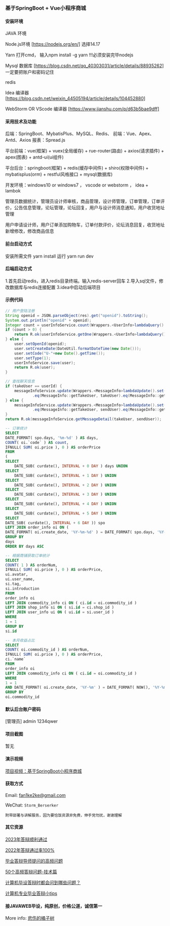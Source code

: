 ### 基于SpringBoot + Vue小程序商城

#### 安装环境

JAVA 环境 

Node.js环境 [https://nodejs.org/en/] 选择14.17

Yarn 打开cmd， 输入npm install -g yarn !!!必须安装完毕nodejs

Mysql 数据库 [https://blog.csdn.net/qq_40303031/article/details/88935262] 一定要把账户和密码记住

redis

Idea 编译器 [https://blog.csdn.net/weixin_44505194/article/details/104452880]

WebStorm OR VScode 编译器 [https://www.jianshu.com/p/d63b5bae9dff]

#### 采用技术及功能

后端：SpringBoot、MybatisPlus、MySQL、Redis、
前端：Vue、Apex、Antd、Axios
报表：Spread.js

平台前端：vue(框架) + vuex(全局缓存) + rue-router(路由) + axios(请求插件) + apex(图表)  + antd-ui(ui组件)

平台后台：springboot(框架) + redis(缓存中间件) + shiro(权限中间件) + mybatisplus(orm) + restful风格接口 + mysql(数据库)

开发环境：windows10 or windows7 ， vscode or webstorm ， idea + lambok

管理员数据统计，管理员设计师审核，商品管理，设计师管理，订单管理，订单评价，公告信息管理，论坛管理，论坛回复，用户与设计师消息通知，用户收货地址管理

用户申请设计师，用户订单添加购物车，订单付款评价，论坛消息回复，收货地址新增修改，修改商品信息

#### 前台启动方式
安装所需文件 yarn install 
运行 yarn run dev

#### 后端启动方式

1.首先启动redis，进入redis目录终端。输入redis-server回车
2.导入sql文件，修改数据库与redis连接配置
3.idea中启动后端项目

#### 示例代码

``` java
// 用户登陆注册
String openid = JSON.parseObject(res).get("openid").toString();
System.out.println("openid" + openid);
Integer count = userInfoService.count(Wrappers.<UserInfo>lambdaQuery().eq(UserInfo::getOpenId, openid));
if (count > 0) {
    return R.ok(userInfoService.getOne(Wrappers.<UserInfo>lambdaQuery().eq(UserInfo::getOpenId, openid)));
} else {
    user.setOpenId(openid);
    user.setCreateDate(DateUtil.formatDateTime(new Date()));
    user.setCode("U-"+new Date().getTime());
    user.setType(1);
    userInfoService.save(user);
    return R.ok(user);
}
```

``` java
// 查找聊天信息
if (takeUser == userId) {
    messageInfoService.update(Wrappers.<MessageInfo>lambdaUpdate().set(MessageInfo::getTaskStatus, 1)
            .eq(MessageInfo::getTakeUser, takeUser).eq(MessageInfo::getSendUser, sendUser));
} else {
    messageInfoService.update(Wrappers.<MessageInfo>lambdaUpdate().set(MessageInfo::getTaskStatus, 1)
            .eq(MessageInfo::getTakeUser, sendUser).eq(MessageInfo::getSendUser, takeUser));
}
return R.ok(messageInfoService.getMessageDetail(takeUser, sendUser));
```

``` sql
-- 订单统计
SELECT
DATE_FORMAT( spo.days, '%m-%d' ) AS days,
COUNT( oi.`code` ) AS count,
IFNULL( SUM( oi.price ), 0 ) AS orderPrice
FROM
(
SELECT
    DATE_SUB( curdate(), INTERVAL + 0 DAY ) days UNION
SELECT
    DATE_SUB( curdate(), INTERVAL + 1 DAY ) UNION
SELECT
    DATE_SUB( curdate(), INTERVAL + 2 DAY ) UNION
SELECT
    DATE_SUB( curdate(), INTERVAL + 3 DAY ) UNION
SELECT
    DATE_SUB( curdate(), INTERVAL + 4 DAY ) UNION
SELECT
    DATE_SUB( curdate(), INTERVAL + 5 DAY ) UNION
SELECT
DATE_SUB( curdate(), INTERVAL + 6 DAY )) spo
LEFT JOIN order_info oi ON (
DATE_FORMAT( oi.create_date, '%Y-%m-%d' ) = DATE_FORMAT( spo.days, '%Y-%m-%d' ))
GROUP BY
days
ORDER BY days ASC
```

``` sql
-- 根据商铺获取订单统计
SELECT
COUNT( 1 ) AS orderNum,
IFNULL( SUM( oi.price ), 0 ) AS orderPrice,
ui.avatar,
ui.user_name,
si.tag,
si.introduction
FROM
order_info oi
LEFT JOIN commodity_info ci ON ( ci.id = oi.commodity_id )
LEFT JOIN shop_info si ON ( si.id = ci.shop_id )
LEFT JOIN user_info ui ON ( ui.id = si.user_id )
WHERE
1 = 1
GROUP BY
si.id
```


``` sql
-- 本月收益占比
SELECT
COUNT( oi.commodity_id ) AS orderNum,
IFNULL( SUM( oi.price ), 0 ) AS orderPrice,
ci.`name`
FROM
order_info oi
LEFT JOIN commodity_info ci ON ( ci.id = oi.commodity_id )
WHERE
1 = 1
AND DATE_FORMAT( oi.create_date, '%Y-%m' ) = DATE_FORMAT( NOW(), '%Y-%m' )
GROUP BY
oi.commodity_id
```

#### 默认后台账户密码
[管理员]
admin
1234qwer

#### 项目截图

暂无


#### 演示视频

[项目视频：基于SpringBoot小程序商城](https://www.bilibili.com/video/BV1dP4y1N7wp/)

#### 获取方式

Email: fan1ke2ke@gmail.com

WeChat: `Storm_Berserker`

`附带部署与讲解服务，因为要恰饭资源非免费，伸手党勿扰，谢谢理解`

#### 其它资源

[2023年答辩顺利通过](https://berserker287.github.io/2023/06/14/2023%E5%B9%B4%E7%AD%94%E8%BE%A9%E9%A1%BA%E5%88%A9%E9%80%9A%E8%BF%87/)

[2022年答辩通过率100%](https://berserker287.github.io/2022/05/25/%E9%A1%B9%E7%9B%AE%E4%BA%A4%E6%98%93%E8%AE%B0%E5%BD%95/)

[毕业答辩导师提问的高频问题](https://berserker287.github.io/2023/06/13/%E6%AF%95%E4%B8%9A%E7%AD%94%E8%BE%A9%E5%AF%BC%E5%B8%88%E6%8F%90%E9%97%AE%E7%9A%84%E9%AB%98%E9%A2%91%E9%97%AE%E9%A2%98/)

[50个高频答辩问题-技术篇](https://berserker287.github.io/2023/06/13/50%E4%B8%AA%E9%AB%98%E9%A2%91%E7%AD%94%E8%BE%A9%E9%97%AE%E9%A2%98-%E6%8A%80%E6%9C%AF%E7%AF%87/)

[计算机毕设答辩时都会问到哪些问题？](https://www.zhihu.com/question/31020988)

[计算机专业毕业答辩小tips](https://zhuanlan.zhihu.com/p/145911029)


#### 接JAVAWEB毕设，纯原创，价格公道，诚信第一

More info: [悲伤的橘子树](https://berserker287.github.io/)

